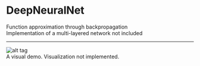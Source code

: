# DeepNeuralNet
Function approximation through backpropagation
<br>
Implementation of a multi-layered network not included
<hr>

![alt tag](https://github.com/jaewany/DeepNeuralNet/blob/master/pics/1.png)
<br>
A visual demo. Visualization not implemented.
